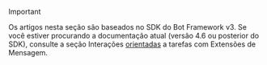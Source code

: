 > [!Important]
> Os artigos nesta seção são baseados no SDK do Bot Framework v3. Se você estiver procurando a documentação atual (versão 4.6 ou posterior do SDK), consulte a seção Interações [orientadas](~/messaging-extensions/what-are-messaging-extensions.md) a tarefas com Extensões de Mensagem.
